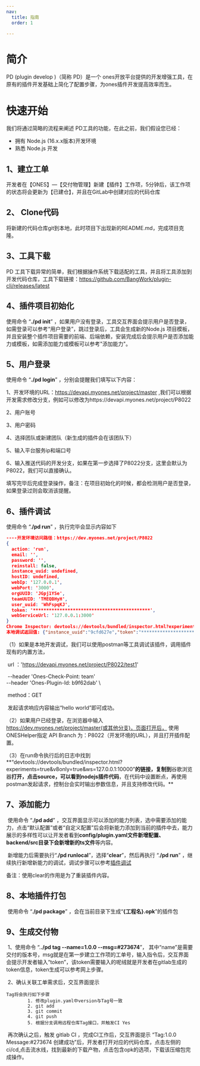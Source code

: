 ```yaml
---
nav:
  title: 指南
  order: 1

---
```


#  简介

PD (plugin develop )（简称 PD）是一个 ones开放平台提供的开发增强工具，在 原有的插件开发基础上简化了配置步骤，为ones插件开发提高效率而生。



# 快速开始

我们将通过简略的流程来阐述 PD工具的功能，在此之前，我们假设您已经：

- 拥有 Node.js (16.x.x版本)开发环境
- 熟悉 Node.js 开发



## 1、建立工单

开发者在【ONES】—【交付物管理】新建【插件】工作项，5分钟后，该工作项的状态将会更新为【已建仓】，并且在GitLab中创建对应的代码仓库



## 2、 Clone代码

将新建的代码仓库git到本地，此时项目下出现新的README.md，完成项目克隆。



## 3、工具下载

PD 工具下载异常的简单，我们根据操作系统下载适配的工具，并且将工具添加到开发代码仓库，工具下载链接：https://github.com/BangWork/plugin-cli/releases/latest



## 4、插件项目初始化

使用命令 “**./pd init**” ，如果用户没有登录，工具交互界面会提示用户是否登录，如需登录可以参考“用户登录”，跳过登录后，工具会生成新的Node.js 项目模板，并且安装整个插件项目需要的前端、后端依赖，安装完成后会提示用户是否添加能力或模板，如需添加能力或模板可以参考"添加能力"。



## 5、用户登录

使用命令 “**./pd login**” ，分别会提醒我们填写以下内容：

1、开发环境的URL：https://devapi.myones.net/project/master ,我们可以根据开发需求修改分支，例如可以修改为https://devapi.myones.net/project/P8022

2、用户账号

3、用户密码

4、选择团队或新建团队（新生成的插件会在该团队下）

5、输入平台服务ip和端口号

6、输入推送代码的开发分支，如果在第一步选择了P8022分支，这里会默认为P8022，我们可以直接确认。

填写完毕后完成登录操作，备注：在项目初始化的时候，都会检测用户是否登录，如果登录过则会取消该提醒。



## <span id="debug">6、插件调试</span>

使用命令 “.**/pd run**” ，执行完毕会显示内容如下

```json
----开发环境访问路径：https://dev.myones.net/project/P8022
{
  action: 'run',
  email: '',
  password: '',
  reinstall: false,
  instance_uuid: undefined,
  hostID: undefined,
  webIp: '127.0.0.1',
  webPort: '3000',
  orgUUID: 'JGpj1YSe',
  teamUUID: 'TMEQBHyH',
  user_uuid: 'WhFspqKJ',
  token: '********************************************',
  webServiceUrl: '127.0.0.1:3000'
}
Chrome Inspector: devtools://devtools/bundled/inspector.html?experiments=true&v8only=true&ws=127.0.0.1:10000
本地调试返回值: {"instance_uuid":"9cfd627e","token":"********************************************","user_uuid":"WhFspqKJ"}
```

（1）如果是本地开发调试，我们可以使用postman等工具调试该插件，调用插件现有的内置方法，

​	   url ：'https://devapi.myones.net/project/P8022/test1' 

​	   --header 'Ones-Check-Point: team' \
​	   --header 'Ones-Plugin-Id: b9f62dab' \

​	    method：GET

​    发起请求响应内容输出“hello world”即可成功。



（2）如果用户已经登录，在浏览器中输入 https://dev.myones.net/project/master(或其他分支)，页面打开后， 使用ONESHelper指定 API Branch 为：P8022（开发环境的URL），并且打开插件配置。

（3）在run命令执行后的日志中找到**“devtools://devtools/bundled/inspector.html?experiments=true&v8only=true&ws=127.0.0.1:10000”**的链接，复制到**谷歌浏览器**打开，点击source，可以看到nodejs插件代码**，在代码中设置断点，再使用postman发起请求，控制台会实时输出参数信息，并且支持修改代码。**



## 7、添加能力

​       使用命令 “.**/pd add**” ，交互界面显示可以添加的能力列表，选中需要添加的能力，点击“默认配置”或者“自定义配置”后会将新能力添加到当前的插件中去，能力展示的多样性可以让开发者看到**config/plugin.yaml文件新增配置、backend/src目录下会新增新的ts文件**等内容。

​        新增能力后需要执行“.**/pd runlocal**”，选择“**clear**”，然后再执行 “.**/pd run**” ，继续执行新增新能力的调试，调试步骤可以参考<a href="debug">插件调试</a>

备注：使用clear的作用是为了重装插件内容。



## 8、本地插件打包

​        使用命令 “.**/pd package**” ，会在当前目录下生成“**{工程名}.opk**”的插件包



## 9、生成交付物

​        1、使用命令 “.**./pd tag --name=1.0.0 --msg=#273674**”，  其中“name”是需要交付的版本号，msg就是在第一步建立工作项的工单号，输入指令后，交互界面会提示开发者输入“token”，该token需要输入的呢绒就是开发者在gitlab生成的token信息，token生成可以参考网上步骤。

​        2、确认关联工单需求后，交互界面提示

```properties
Tag将会执行如下步骤
        1. 修改plugin.yaml中version与Tag号一致
        2. git add
        3. git commit
        4. git push
        5. 根据分支调用远程仓库Tag接口，并触发CI Yes
```

​        再次确认之后，触发 gitlab CI ，完成CI工作后，交互界面提示 “Tag:1.0.0 Message:#273674 创建成功”后，开发者打开对应的代码仓库，点击左侧的ci/cd,点击流水线，找到最新的下载产物，点击包含opk的选项，下载该压缩包完成操作。













